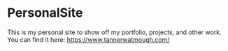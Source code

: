 # PersonalSite
This is my personal site to show off my portfolio, projects, and other work. You can find it here: https://www.tannerwatmough.com/
